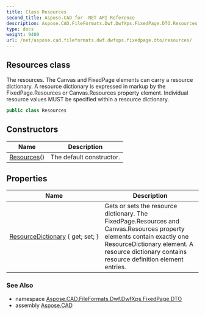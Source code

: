 ```yaml
---
title: Class Resources
second_title: Aspose.CAD for .NET API Reference
description: Aspose.CAD.FileFormats.Dwf.DwfXps.FixedPage.DTO.Resources class. The resources. The Canvas and FixedPage elements can carry a resource dictionary. A resource dictionary is expressed in markup by the FixedPage.Resources or Canvas.Resources property element. Individual resource values MUST be specified within a resource dictionary
type: docs
weight: 9400
url: /net/aspose.cad.fileformats.dwf.dwfxps.fixedpage.dto/resources/
---
```

## Resources class

The resources. The Canvas and FixedPage elements can carry a resource dictionary. A resource dictionary is expressed in markup by the FixedPage.Resources or Canvas.Resources property element. Individual resource values MUST be specified within a resource dictionary.

```csharp
public class Resources
```

## Constructors

| Name | Description |
| --- | --- |
| [Resources](resources/)() | The default constructor. |

## Properties

| Name | Description |
| --- | --- |
| [ResourceDictionary](../../aspose.cad.fileformats.dwf.dwfxps.fixedpage.dto/resources/resourcedictionary/) { get; set; } | Gets or sets the resource dictionary. The FixedPage.Resources and Canvas.Resources property elements contain exactly one ResourceDictionary element. A resource dictionary contains resource definition element entries. |

### See Also

* namespace [Aspose.CAD.FileFormats.Dwf.DwfXps.FixedPage.DTO](../../aspose.cad.fileformats.dwf.dwfxps.fixedpage.dto/)
* assembly [Aspose.CAD](../../)


